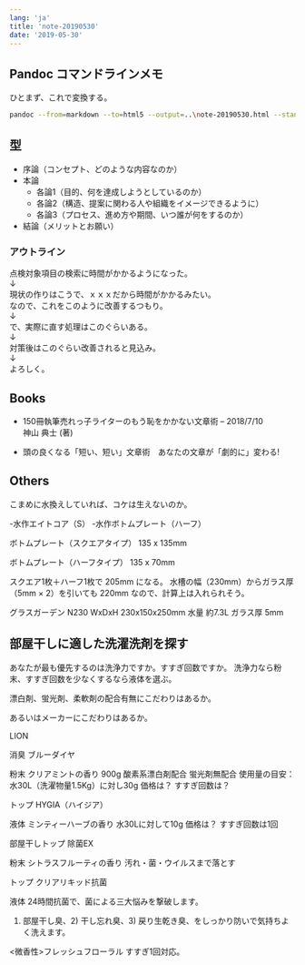 ```yaml
---
lang: 'ja'
title: 'note-20190530'
date: '2019-05-30'
---
```



## Pandoc コマンドラインメモ

ひとまず、これで変換する。

```bash
pandoc --from=markdown --to=html5 --output=..\note-20190530.html --standalone --toc --no-highlight --css=./page1/sakura-custom.css note-20190530.md
```





## 型

- 序論（コンセプト、どのような内容なのか）
- 本論
    - 各論1（目的、何を達成しようとしているのか）
    - 各論2（構造、提案に関わる人や組織をイメージできるように）
    - 各論3（プロセス、進め方や期間、いつ誰が何をするのか）
- 結論（メリットとお願い）


### アウトライン

点検対象項目の検索に時間がかかるようになった。  
↓  
現状の作りはこうで、ｘｘｘだから時間がかかるみたい。  
なので、これをこのように改善するつもり。  
↓  
で、実際に直す処理はこのぐらいある。  
↓  
対策後はこのぐらい改善されると見込み。  
↓  
よろしく。



## Books

- 150冊執筆売れっ子ライターのもう恥をかかない文章術 – 2018/7/10  
  神山 典士 (著) 

- 頭の良くなる「短い、短い」文章術　あなたの文章が「劇的に」変わる!





## Others

こまめに水換えしていれば、コケは生えないのか。

-水作エイトコア（S）
-水作ボトムプレート（ハーフ）

ボトムプレート（スクエアタイプ）
135 x 135mm

ボトムプレート（ハーフタイプ）
135 x 70mm

スクエア1枚＋ハーフ1枚で 205mm になる。
水槽の幅（230mm）からガラス厚（5mm × 2）を引いても 220mm なので、計算上は入れられそう。

グラスガーデン N230
WxDxH 230x150x250mm
水量 約7.3L
ガラス厚 5mm





## 部屋干しに適した洗濯洗剤を探す

あなたが最も優先するのは洗浄力ですか。すすぎ回数ですか。
洗浄力なら粉末、すすぎ回数を少なくするなら液体を選ぶ。

漂白剤、蛍光剤、柔軟剤の配合有無にこだわりはあるか。

あるいはメーカーにこだわりはあるか。



LION

消臭 ブルーダイヤ

粉末
クリアミントの香り
900g
酸素系漂白剤配合
蛍光剤無配合
使用量の目安：水30L（洗濯物量1.5Kg）に対し30g
価格は？
すすぎ回数は？


トップ HYGIA（ハイジア）

液体
ミンティーハーブの香り
水30Lに対して10g
価格は？
すすぎ回数は1回


部屋干しトップ 除菌EX

粉末
シトラスフルーティの香り
汚れ・菌・ウイルスまで落とす


トップ クリアリキッド抗菌

液体
24時間抗菌で、菌による三大悩みを撃破します。
1) 部屋干し臭、2) 干し忘れ臭、3) 戻り生乾き臭、をしっかり防いで気持ちよく洗えます。

<微香性>フレッシュフローラル
すすぎ1回対応。




